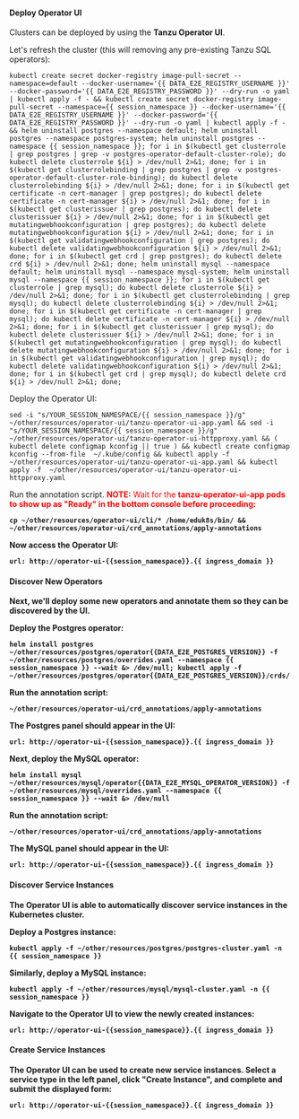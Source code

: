 #### Deploy Operator UI
Clusters can be deployed by using the **Tanzu Operator UI**.

Let's refresh the cluster (this will removing any pre-existing Tanzu SQL operators):
```execute
kubectl create secret docker-registry image-pull-secret --namespace=default --docker-username='{{ DATA_E2E_REGISTRY_USERNAME }}' --docker-password='{{ DATA_E2E_REGISTRY_PASSWORD }}' --dry-run -o yaml | kubectl apply -f - && kubectl create secret docker-registry image-pull-secret --namespace={{ session_namespace }} --docker-username='{{ DATA_E2E_REGISTRY_USERNAME }}' --docker-password='{{ DATA_E2E_REGISTRY_PASSWORD }}' --dry-run -o yaml | kubectl apply -f - && helm uninstall postgres --namespace default; helm uninstall postgres --namespace postgres-system; helm uninstall postgres --namespace {{ session_namespace }}; for i in $(kubectl get clusterrole | grep postgres | grep -v postgres-operator-default-cluster-role); do kubectl delete clusterrole ${i} > /dev/null 2>&1; done; for i in $(kubectl get clusterrolebinding | grep postgres | grep -v postgres-operator-default-cluster-role-binding); do kubectl delete clusterrolebinding ${i} > /dev/null 2>&1; done; for i in $(kubectl get certificate -n cert-manager | grep postgres); do kubectl delete certificate -n cert-manager ${i} > /dev/null 2>&1; done; for i in $(kubectl get clusterissuer | grep postgres); do kubectl delete clusterissuer ${i} > /dev/null 2>&1; done; for i in $(kubectl get mutatingwebhookconfiguration | grep postgres); do kubectl delete mutatingwebhookconfiguration ${i} > /dev/null 2>&1; done; for i in $(kubectl get validatingwebhookconfiguration | grep postgres); do kubectl delete validatingwebhookconfiguration ${i} > /dev/null 2>&1; done; for i in $(kubectl get crd | grep postgres); do kubectl delete crd ${i} > /dev/null 2>&1; done; helm uninstall mysql --namespace default; helm uninstall mysql --namespace mysql-system; helm uninstall mysql --namespace {{ session_namespace }}; for i in $(kubectl get clusterrole | grep mysql); do kubectl delete clusterrole ${i} > /dev/null 2>&1; done; for i in $(kubectl get clusterrolebinding | grep mysql); do kubectl delete clusterrolebinding ${i} > /dev/null 2>&1; done; for i in $(kubectl get certificate -n cert-manager | grep mysql); do kubectl delete certificate -n cert-manager ${i} > /dev/null 2>&1; done; for i in $(kubectl get clusterissuer | grep mysql); do kubectl delete clusterissuer ${i} > /dev/null 2>&1; done; for i in $(kubectl get mutatingwebhookconfiguration | grep mysql); do kubectl delete mutatingwebhookconfiguration ${i} > /dev/null 2>&1; done; for i in $(kubectl get validatingwebhookconfiguration | grep mysql); do kubectl delete validatingwebhookconfiguration ${i} > /dev/null 2>&1; done; for i in $(kubectl get crd | grep mysql); do kubectl delete crd ${i} > /dev/null 2>&1; done; 
```

Deploy the Operator UI:
```execute
sed -i "s/YOUR_SESSION_NAMESPACE/{{ session_namespace }}/g" ~/other/resources/operator-ui/tanzu-operator-ui-app.yaml && sed -i "s/YOUR_SESSION_NAMESPACE/{{ session_namespace }}/g" ~/other/resources/operator-ui/tanzu-operator-ui-httpproxy.yaml && ( kubectl delete configmap kconfig || true ) && kubectl create configmap kconfig --from-file  ~/.kube/config && kubectl apply -f ~/other/resources/operator-ui/tanzu-operator-ui-app.yaml && kubectl apply -f  ~/other/resources/operator-ui/tanzu-operator-ui-httpproxy.yaml 
```

Run the annotation script. <font color="red"><b>NOTE:</b> Wait for the <b>tanzu-operator-ui-app</ui> pods to show up as "Ready" in the bottom console before proceeding:</font>
```execute
cp ~/other/resources/operator-ui/cli/* /home/eduk8s/bin/ && ~/other/resources/operator-ui/crd_annotations/apply-annotations
```

Now access the Operator UI:
```dashboard:open-url
url: http://operator-ui-{{session_namespace}}.{{ ingress_domain }}
```

#### Discover New Operators
Next, we'll deploy some new operators and annotate them so they can be discovered by the UI.

Deploy the Postgres operator:
```execute
helm install postgres ~/other/resources/postgres/operator{{DATA_E2E_POSTGRES_VERSION}} -f ~/other/resources/postgres/overrides.yaml --namespace {{ session_namespace }} --wait &> /dev/null; kubectl apply -f ~/other/resources/postgres/operator{{DATA_E2E_POSTGRES_VERSION}}/crds/ 
```

Run the annotation script:
```execute
~/other/resources/operator-ui/crd_annotations/apply-annotations
```

The Postgres panel should appear in the UI:
```dashboard:open-url
url: http://operator-ui-{{session_namespace}}.{{ ingress_domain }}
```

Next, deploy the MySQL operator:
```execute
helm install mysql ~/other/resources/mysql/operator{{DATA_E2E_MYSQL_OPERATOR_VERSION}} -f ~/other/resources/mysql/overrides.yaml --namespace {{ session_namespace }} --wait &> /dev/null
```

Run the annotation script:
```execute
~/other/resources/operator-ui/crd_annotations/apply-annotations
```

The MySQL panel should appear in the UI:
```dashboard:open-url
url: http://operator-ui-{{session_namespace}}.{{ ingress_domain }}
```

#### Discover Service Instances
The Operator UI is able to automatically discover service instances in the Kubernetes cluster.

Deploy a Postgres instance:
```execute
kubectl apply -f ~/other/resources/postgres/postgres-cluster.yaml -n {{ session_namespace }}
```

Similarly, deploy a MySQL instance:
```execute
kubectl apply -f ~/other/resources/mysql/mysql-cluster.yaml -n {{ session_namespace }}
```

Navigate to the Operator UI to view the newly created instances:
```dashboard:open-url
url: http://operator-ui-{{session_namespace}}.{{ ingress_domain }}
```

#### Create Service Instances
The Operator UI can be used to create new service instances. 
Select a service type in the left panel, click "Create Instance", and complete and submit the displayed form:
```dashboard:open-url
url: http://operator-ui-{{session_namespace}}.{{ ingress_domain }}
```
